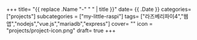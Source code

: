 +++
title= "{{ replace .Name "-" " " | title }}"
date= {{ .Date }}
categories= ["projects"]
subcategories = ["my-little-raspi"]
tags= ["라즈베리파이4","웹앱","nodejs","vue.js","mariadb","express"]
cover= ""
icon = "projects/project-icon.png"
draft= true
+++
